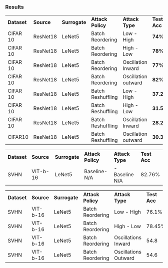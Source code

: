 ### Results


<table>
  <tr>
   <td><strong>Dataset</strong>
   </td>
   <td><strong>Source</strong>
   </td>
   <td><strong>Surrogate</strong>
   </td>
   <td><strong>Attack Policy</strong>
   </td>
   <td><strong>Attack Type</strong>
   </td>
   <td><strong>Test Acc</strong>
   </td>
   <td><strong>Delta Acc</strong>
   </td>
  </tr>
  <tr>
   <td>CIFAR 10
   </td>
   <td>ResNet18
   </td>
   <td>LeNet5
   </td>
   <td>Batch Reordering
   </td>
   <td>Low - High
   </td>
   <td><strong>74% </strong>
   </td>
   <td><strong>-16.3%</strong>
   </td>
  </tr>
  <tr>
   <td>CIFAR 10
   </td>
   <td>ResNet18
   </td>
   <td>LeNet5
   </td>
   <td>Batch Reordering
   </td>
   <td>High - Low
   </td>
   <td><strong>78% </strong>
   </td>
   <td><strong>-12.3%</strong>
   </td>
  </tr>
  <tr>
   <td>CIFAR 10
   </td>
   <td>ResNet18
   </td>
   <td>LeNet5
   </td>
   <td>Batch Reordering
   </td>
   <td>Oscillation Inward
   </td>
   <td><strong>77%</strong>
   </td>
   <td><strong>-13.3%</strong>
   </td>
  </tr>
  <tr>
   <td>CIFAR 10
   </td>
   <td>ResNet18
   </td>
   <td>LeNet5
   </td>
   <td>Batch Reordering
   </td>
   <td>Oscillation outward
   </td>
   <td><strong>82%</strong>
   </td>
   <td><strong>-8.3%</strong>
   </td>
  </tr>
  <tr>
   <td>CIFAR 10
   </td>
   <td>ResNet18
   </td>
   <td>LeNet5
   </td>
   <td>Batch Reshuffling
   </td>
   <td>Low - High
   </td>
   <td><strong>37.2%</strong>
   </td>
   <td><strong>-62.1%</strong>
   </td>
  </tr>
  <tr>
   <td>CIFAR 10
   </td>
   <td>ResNet18
   </td>
   <td>LeNet5
   </td>
   <td>Batch Reshuffling
   </td>
   <td>High - Low
   </td>
   <td><strong>31.5%</strong>
   </td>
   <td><strong>-58.8%</strong>
   </td>
  </tr>
  <tr>
   <td>CIFAR 10
   </td>
   <td>ResNet18
   </td>
   <td>LeNet5
   </td>
   <td>Batch Reshuffling
   </td>
   <td>Oscillation Inward
   </td>
   <td><strong>28.2%</strong>
   </td>
   <td><strong>-62.1%</strong>
   </td>
  </tr>
  <tr>
   <td>CIFAR10
   </td>
   <td>ResNet18
   </td>
   <td>LeNet5
   </td>
   <td>Batch Reshuffling
   </td>
   <td>Oscillation outward
   </td>
   <td><strong>30.3%</strong>
   </td>
   <td><strong>-60.0%</strong>
   </td>
  </tr>
</table>



<table>
  <tr>
   <td><strong>Dataset</strong>
   </td>
   <td><strong>Source</strong>
   </td>
   <td><strong>Surrogate</strong>
   </td>
   <td><strong>Attack Policy</strong>
   </td>
   <td><strong>Attack Type</strong>
   </td>
   <td><strong>Test Acc</strong>
   </td>
  </tr>
  <tr>
   <td>SVHN
   </td>
   <td>VIT-b-16
   </td>
   <td>LeNet5
   </td>
   <td>
    Baseline- N/A
   </td>
   <td>-Baseline N/A
   </td>
   <td>82.76%
   </td>
  </tr>
</table>



<table>
  <tr>
   <td><strong>Dataset</strong>
   </td>
   <td><strong>Source</strong>
   </td>
   <td><strong>Surrogate</strong>
   </td>
   <td><strong>Attack Policy</strong>
   </td>
   <td><strong>Attack Type</strong>
   </td>
   <td><strong>Test Acc</strong>
   </td>
  </tr>
  <tr>
   <td>SVHN
   </td>
   <td>VIT-b-16
   </td>
   <td>LeNet5
   </td>
   <td>Batch Reordering
   </td>
   <td>Low - High
   </td>
   <td>76.1%
   </td>
  </tr>
  <tr>
   <td>SVHN
   </td>
   <td>VIT-b-16
   </td>
   <td>LeNet5
   </td>
   <td>Batch Reordering
   </td>
   <td>High - Low
   </td>
   <td>78.45%
   </td>
  </tr>
  <tr>
   <td>SVHN
   </td>
   <td>VIT-b-16
   </td>
   <td>LeNet5
   </td>
   <td>Batch Reordering
   </td>
   <td>Oscillations Inward
   </td>
   <td>54.8
   </td>
  </tr>
  <tr>
   <td>SVHN
   </td>
   <td>VIT-b-16
   </td>
   <td>LeNet5
   </td>
   <td>Batch Reordering
   </td>
   <td>Oscillations Outward
   </td>
   <td>54.6
   </td>
  </tr>
</table>

